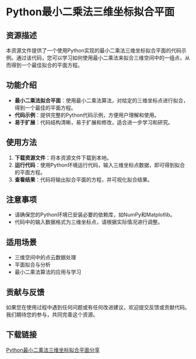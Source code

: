 # Python最小二乘法三维坐标拟合平面

## 资源描述

本资源文件提供了一个使用Python实现的最小二乘法三维坐标拟合平面的代码示例。通过该代码，您可以学习如何使用最小二乘法来拟合三维空间中的一组点，从而得到一个最佳拟合的平面方程。

## 功能介绍

- **最小二乘法拟合平面**：使用最小二乘法算法，对给定的三维坐标点进行拟合，得到一个最佳的平面方程。
- **代码示例**：提供完整的Python代码示例，方便用户理解和使用。
- **易于扩展**：代码结构清晰，易于扩展和修改，适合进一步学习和研究。

## 使用方法

1. **下载资源文件**：将本资源文件下载到本地。
2. **运行代码**：使用Python环境运行代码，输入三维坐标点数据，即可得到拟合的平面方程。
3. **查看结果**：代码将输出拟合平面的方程，并可视化拟合结果。

## 注意事项

- 请确保您的Python环境已安装必要的依赖库，如NumPy和Matplotlib。
- 代码中的输入数据格式为三维坐标点，请根据实际情况进行调整。

## 适用场景

- 三维空间中的点云数据处理
- 平面拟合与分析
- 最小二乘法算法的应用与学习

## 贡献与反馈

如果您在使用过程中遇到任何问题或有任何改进建议，欢迎提交反馈或贡献代码。我们期待您的参与，共同完善这个资源。

## 下载链接

[Python最小二乘法三维坐标拟合平面分享](https://pan.quark.cn/s/3bbad45f6fe8)
